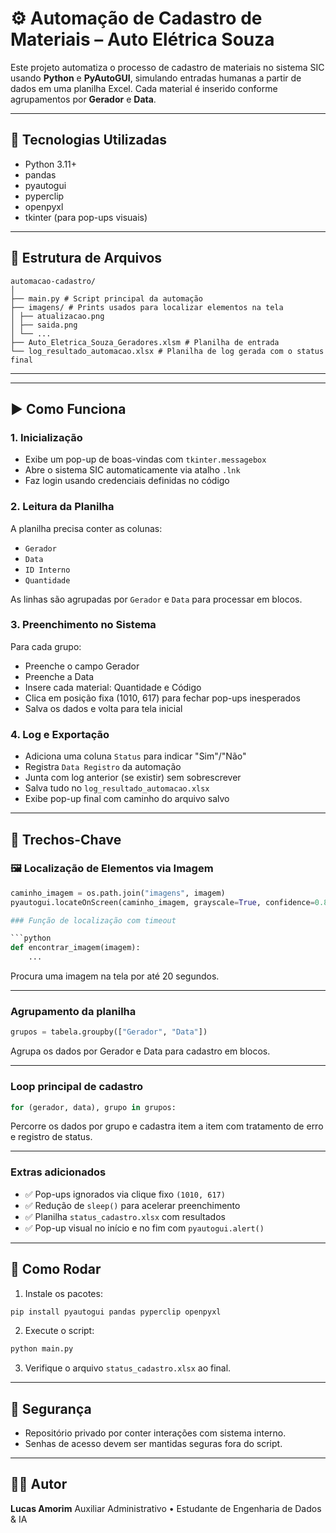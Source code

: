 # ⚙️ Automação de Cadastro de Materiais – Auto Elétrica Souza

Este projeto automatiza o processo de cadastro de materiais no sistema SIC usando **Python** e **PyAutoGUI**, simulando entradas humanas a partir de dados em uma planilha Excel. Cada material é inserido conforme agrupamentos por **Gerador** e **Data**.

---

## 🧰 Tecnologias Utilizadas

- Python 3.11+
- pandas
- pyautogui
- pyperclip
- openpyxl
- tkinter (para pop-ups visuais)

---

## 📁 Estrutura de Arquivos

```
automacao-cadastro/
│
├── main.py # Script principal da automação
├── imagens/ # Prints usados para localizar elementos na tela
│ ├── atualizacao.png
│ ├── saida.png
│ └── ...
├── Auto_Eletrica_Souza_Geradores.xlsm # Planilha de entrada
└── log_resultado_automacao.xlsx # Planilha de log gerada com o status final
```

---


---

## ▶️ Como Funciona

### 1. Inicialização

- Exibe um pop-up de boas-vindas com `tkinter.messagebox`
- Abre o sistema SIC automaticamente via atalho `.lnk`
- Faz login usando credenciais definidas no código

### 2. Leitura da Planilha

A planilha precisa conter as colunas:

- `Gerador`
- `Data`
- `ID Interno`
- `Quantidade`

As linhas são agrupadas por `Gerador` e `Data` para processar em blocos.

### 3. Preenchimento no Sistema

Para cada grupo:

- Preenche o campo Gerador
- Preenche a Data
- Insere cada material: Quantidade e Código
- Clica em posição fixa (1010, 617) para fechar pop-ups inesperados
- Salva os dados e volta para tela inicial

### 4. Log e Exportação

- Adiciona uma coluna `Status` para indicar "Sim"/"Não"
- Registra `Data Registro` da automação
- Junta com log anterior (se existir) sem sobrescrever
- Salva tudo no `log_resultado_automacao.xlsx`
- Exibe pop-up final com caminho do arquivo salvo

---

## 📌 Trechos-Chave

### 🖼️ Localização de Elementos via Imagem

```python
caminho_imagem = os.path.join("imagens", imagem)
pyautogui.locateOnScreen(caminho_imagem, grayscale=True, confidence=0.8)

### Função de localização com timeout

```python
def encontrar_imagem(imagem):
    ...
```

Procura uma imagem na tela por até 20 segundos.

---

### Agrupamento da planilha

```python
grupos = tabela.groupby(["Gerador", "Data"])
```

Agrupa os dados por Gerador e Data para cadastro em blocos.

---

### Loop principal de cadastro

```python
for (gerador, data), grupo in grupos:
```

Percorre os dados por grupo e cadastra item a item com tratamento de erro e registro de status.

---

### Extras adicionados

* ✅ Pop-ups ignorados via clique fixo `(1010, 617)`
* ✅ Redução de `sleep()` para acelerar preenchimento
* ✅ Planilha `status_cadastro.xlsx` com resultados
* ✅ Pop-up visual no início e no fim com `pyautogui.alert()`

---

## 🚀 Como Rodar

1. Instale os pacotes:

```bash
pip install pyautogui pandas pyperclip openpyxl
```

2. Execute o script:

```bash
python main.py
```

3. Verifique o arquivo `status_cadastro.xlsx` ao final.

---

## 🔐 Segurança

* Repositório privado por conter interações com sistema interno.
* Senhas de acesso devem ser mantidas seguras fora do script.

---

## 👨‍💼 Autor

**Lucas Amorim**
Auxiliar Administrativo • Estudante de Engenharia de Dados & IA
